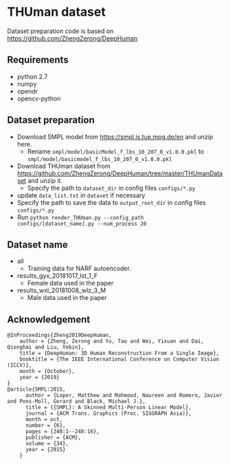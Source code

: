 
# THUman dataset

Dataset preparation code is based on https://github.com/ZhengZerong/DeepHuman

## Requirements
- python 2.7
- numpy
- opendr
- opencv-python


## Dataset preparation
- Download SMPL model from https://smpl.is.tue.mpg.de/en and unzip here.
  - Rename `smpl/model/basicModel_f_lbs_10_207_0_v1.0.0.pkl` to `smpl/model/basicmodel_f_lbs_10_207_0_v1.0.0.pkl`
- Download THUman dataset from https://github.com/ZhengZerong/DeepHuman/tree/master/THUmanDataset and unzip it.
    - Specify the path to `dataset_dir` in config files `configs/*.py`
- update `data_list.txt` in `dataset` if necessary 
- Specify the path to save the data to `output_root_dir` in config files `configs/*.py`
- Run `python render_THUman.py --config_path configs/[dataset_name].py --num_process 20`

## Dataset name
- all
  - Training data for NARF autoencoder.
- results_gyx_20181017_lst_1_F
  - Female data used in the paper
- results_wxl_20181008_wlz_3_M
  - Male data used in the paper


## Acknowledgement
```
@InProceedings{Zheng2019DeepHuman, 
    author = {Zheng, Zerong and Yu, Tao and Wei, Yixuan and Dai, Qionghai and Liu, Yebin},
    title = {DeepHuman: 3D Human Reconstruction From a Single Image},
    booktitle = {The IEEE International Conference on Computer Vision (ICCV)},
    month = {October},
    year = {2019}
}
@article{SMPL:2015,
      author = {Loper, Matthew and Mahmood, Naureen and Romero, Javier and Pons-Moll, Gerard and Black, Michael J.},
      title = {{SMPL}: A Skinned Multi-Person Linear Model},
      journal = {ACM Trans. Graphics (Proc. SIGGRAPH Asia)},
      month = oct,
      number = {6},
      pages = {248:1--248:16},
      publisher = {ACM},
      volume = {34},
      year = {2015}
    }
```
